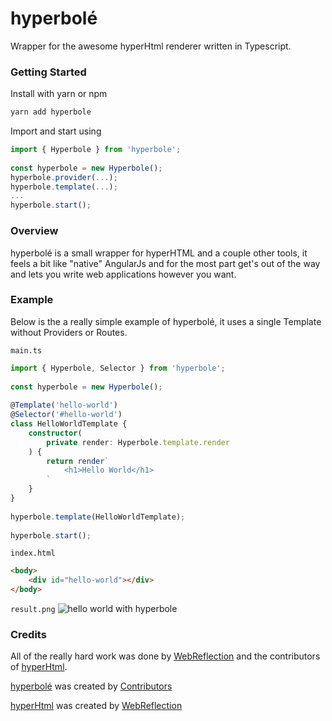 # hyperbolé

Wrapper for the awesome hyperHtml renderer written in Typescript.

### Getting Started

Install with yarn or npm​

```bash
yarn add hyperbole
```

Import and start using

```ts
import { Hyperbole } from 'hyperbole';
​
const hyperbole = new Hyperbole();
hyperbole.provider(...);
hyperbole.template(...);
...
hyperbole.start();
```


### Overview

hyperbolé is a small wrapper for hyperHTML and a couple other tools, it feels a bit like "native" AngularJs and for the most part get's out of the way and lets you write web applications however you want.

### Example

Below is the a really simple example of hyperbolé, it uses a single Template without Providers or Routes.

`main.ts`
```ts
import { Hyperbole, Selector } from 'hyperbole';
​
const hyperbole = new Hyperbole();
​
@Template('hello-world')
@Selector('#hello-world')
class HelloWorldTemplate {
    constructor(
        private render: Hyperbole.template.render
    ) {
        return render`
            <h1>Hello World</h1>
        `
    }
}
​
hyperbole.template(HelloWorldTemplate);
​
hyperbole.start();
```

`index.html`
```html
<body>
    <div id="hello-world"></div>
</body>
```

`result.png`
![hello world with hyperbole](https://i.imgur.com/Yu7GYaK.png)

### Credits

All of the really hard work was done by [WebReflection](https://github.com/WebReflection) and the contributors of [hyperHtml](https://github.com/WebReflection/hyperHtml/graphs/contributors).

[hyperbolé](https://github.com/8eecf0d2/hyperbole) was created by [Contributors](https://github.com/8eecf0d2/hyperbole/graphs/contributors)

[hyperHtml](https://github.com/WebReflection/hyperHtml) was created by [WebReflection](https://github.com/WebReflection)
